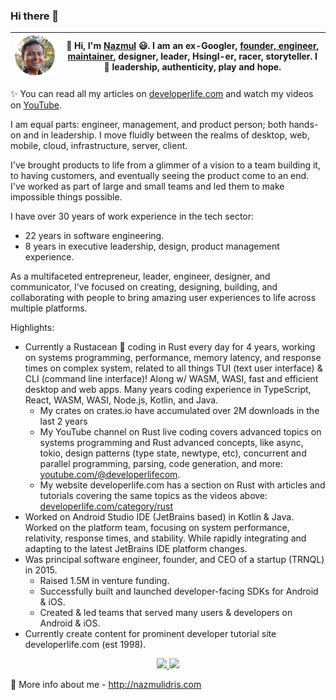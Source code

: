 ### Hi there 👋

| <img src="https://github.com/nazmulidris/developerlife.com/blob/main/assets/nazmul.png?raw=true"/> | 👋 Hi, I'm <a href="https://nazmulidris.com"> Nazmul</a> 😃. I am an ex-Googler, <a href="https://github.com/r3bl-org/r3bl-open-core/" target="_blank">founder, engineer, maintainer</a>, designer, leader, HsingI-er, racer, storyteller. I 💓 leadership, authenticity, play and hope. |
| -------------------------------------------------------------------------------------------------- | ---------------------------------------------------------------------------------------------------------------------------------------------------------------------------------------------------------------------------------------------------------------------------------------- |

✨ You can read all my articles on [developerlife.com](https://developerlife.com) and
watch my videos on [YouTube](https://www.youtube.com/@developerlifecom).

I am equal parts: engineer, management, and product person; both hands-on and in
leadership. I move fluidly between the realms of desktop, web, mobile, cloud,
infrastructure, server, client.

I've brought products to life from a glimmer of a vision to a team building it, to having
customers, and eventually seeing the product come to an end. I've worked as part of large
and small teams and led them to make impossible things possible.

I have over 30 years of work experience in the tech sector:

- 22 years in software engineering.
- 8 years in executive leadership, design, product management experience.

As a multifaceted entrepreneur, leader, engineer, designer, and communicator, I’ve focused
on creating, designing, building, and collaborating with people to bring amazing user
experiences to life across multiple platforms.

Highlights:

- Currently a Rustacean 🦀 coding in Rust every day for 4 years, working on systems programming,
  performance, memory latency, and response times on complex system, related to all things TUI (text
  user interface) & CLI (command line interface)! Along w/ WASM, WASI, fast and efficient desktop
  and web apps. Many years coding experience in TypeScript, React, WASM, WASI, Node.js, Kotlin, and
  Java.
  - My crates on crates.io have accumulated over 2M downloads in the last 2 years
  - My YouTube channel on Rust live coding covers advanced topics on systems programming and Rust
    advanced concepts, like async, tokio, design patterns (type state, newtype, etc), concurrent and
    parallel programming, parsing, code generation, and more:
    [youtube.com/@developerlifecom](https://www.youtube.com/@developerlifecom).
  - My website developerlife.com has a section on Rust with articles and tutorials covering the same
    topics as the videos above:
    [developerlife.com/category/rust](https://developerlife.com/category/Rust/)
- Worked on Android Studio IDE (JetBrains based) in Kotlin & Java. Worked on the platform team,
  focusing on system performance, relativity, response times, and stability. While rapidly
  integrating and adapting to the latest JetBrains IDE platform changes.
- Was principal software engineer, founder, and CEO of a startup (TRNQL) in 2015.
  - Raised 1.5M in venture funding.
  - Successfully built and launched developer-facing SDKs for Android & iOS.
  - Created & led teams that served many users & developers on Android & iOS.
- Currently create content for prominent developer tutorial site developerlife.com (est
  1998).

<p align="center">
<a href="https://github.com/nazmulidris">
  <img height="180em" src="https://github-readme-stats-eight-theta.vercel.app/api?username=nazmulidris&show_icons=true&theme=dark&include_all_commits=true&count_private=true"/>
  <img height="180em" src="https://github-readme-stats-eight-theta.vercel.app/api/top-langs/?username=nazmulidris&layout=compact&langs_count=8&theme=dark"/>
</a>
</p>

💬 More info about me - http://nazmulidris.com

<!--
**nazmulidris/nazmulidris** is a ✨ _special_ ✨ repository because its `README.md` (this file) appears on your GitHub profile.

Here are some ideas to get you started:

- 🔭 I’m currently working on ...
- 🌱 I’m currently learning ...
- 👯 I’m looking to collaborate on ...
- 🤔 I’m looking for help with ...
- 💬 Ask me about ...
- 📫 How to reach me: ...
- 😄 Pronouns: ...
- ⚡ Fun fact: ...
-->
